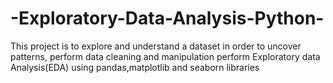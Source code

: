 # -Exploratory-Data-Analysis-Python-
 This project is to explore and understand a dataset in order to  uncover patterns, perform data cleaning and manipulation
perform Exploratory data Analysis(EDA) using pandas,matplotlib and seaborn libraries